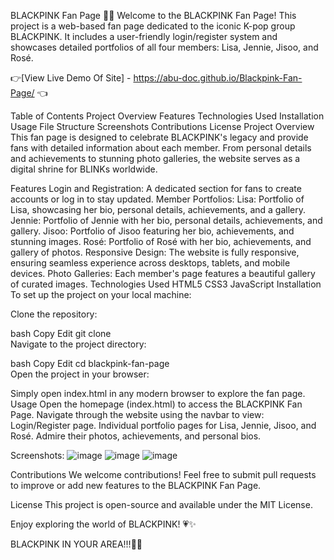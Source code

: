 BLACKPINK Fan Page 🎤✨
Welcome to the BLACKPINK Fan Page! This project is a web-based fan page dedicated to the iconic K-pop group BLACKPINK. It includes a user-friendly login/register system and showcases detailed portfolios of all four members: Lisa, Jennie, Jisoo, and Rosé.

👉[View Live Demo Of Site] - https://abu-doc.github.io/Blackpink-Fan-Page/ 👈

Table of Contents
Project Overview
Features
Technologies Used
Installation
Usage
File Structure
Screenshots
Contributions
License
Project Overview
This fan page is designed to celebrate BLACKPINK's legacy and provide fans with detailed information about each member. From personal details and achievements to stunning photo galleries, the website serves as a digital shrine for BLINKs worldwide.

Features
Login and Registration:
A dedicated section for fans to create accounts or log in to stay updated.
Member Portfolios:
Lisa: Portfolio of Lisa, showcasing her bio, personal details, achievements, and a gallery.
Jennie: Portfolio of Jennie with her bio, personal details, achievements, and gallery.
Jisoo: Portfolio of Jisoo featuring her bio, achievements, and stunning images.
Rosé: Portfolio of Rosé with her bio, achievements, and gallery of photos.
Responsive Design:
The website is fully responsive, ensuring seamless experience across desktops, tablets, and mobile devices.
Photo Galleries:
Each member's page features a beautiful gallery of curated images.
Technologies Used
HTML5
CSS3
JavaScript
Installation
To set up the project on your local machine:

Clone the repository:

bash
Copy
Edit
git clone <repository-url>  
Navigate to the project directory:

bash
Copy
Edit
cd blackpink-fan-page  
Open the project in your browser:

Simply open index.html in any modern browser to explore the fan page.
Usage
Open the homepage (index.html) to access the BLACKPINK Fan Page.
Navigate through the website using the navbar to view:
Login/Register page.
Individual portfolio pages for Lisa, Jennie, Jisoo, and Rosé.
Admire their photos, achievements, and personal bios.

Screenshots:
![image](https://github.com/user-attachments/assets/14d3cc27-bbec-4a61-a25f-8c9fe77b4279)
![image](https://github.com/user-attachments/assets/4f9d1ff3-375d-4398-8ce5-9b5f34aaf720)
![image](https://github.com/user-attachments/assets/b781041d-9743-49c2-932f-8105abe3b9d9)

Contributions
We welcome contributions! Feel free to submit pull requests to improve or add new features to the BLACKPINK Fan Page.

License
This project is open-source and available under the MIT License.

Enjoy exploring the world of BLACKPINK! 💗✨

BLACKPINK IN YOUR AREA!!!🖤🩷


